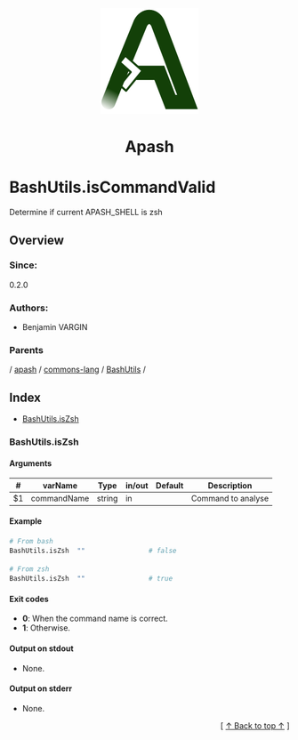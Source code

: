 
<div align='center' id='apash-top'>
  <a href='https://github.com/hastec-fr/apash'>
    <img alt='apash-logo' src='../../../../../../assets/apash-logo.svg'/>
  </a>

  # Apash
</div>

# BashUtils.isCommandValid

Determine if current APASH_SHELL is zsh

## Overview

### Since:
0.2.0

### Authors:
* Benjamin VARGIN

### Parents
<!-- apash.parentBegin -->
[](../../../../.md) / [apash](../../../apash.md) / [commons-lang](../../commons-lang.md) / [BashUtils](../BashUtils.md) / 
<!-- apash.parentEnd -->

## Index

* [BashUtils.isZsh](#bashutilsiszsh)

### BashUtils.isZsh

#### Arguments
| #      | varName        | Type          | in/out   | Default    | Description                           |
|--------|----------------|---------------|----------|------------|---------------------------------------|
| $1     | commandName    | string        | in       |            | Command to analyse                    |

#### Example
```bash
# From bash
BashUtils.isZsh  ""                # false

# From zsh
BashUtils.isZsh  ""                # true
```

#### Exit codes

* **0**: When the command name is correct.
* **1**: Otherwise.

#### Output on stdout

* None.

#### Output on stderr

* None.


  <div align='right'>[ <a href='#apash-top'>↑ Back to top ↑</a> ]</div>

